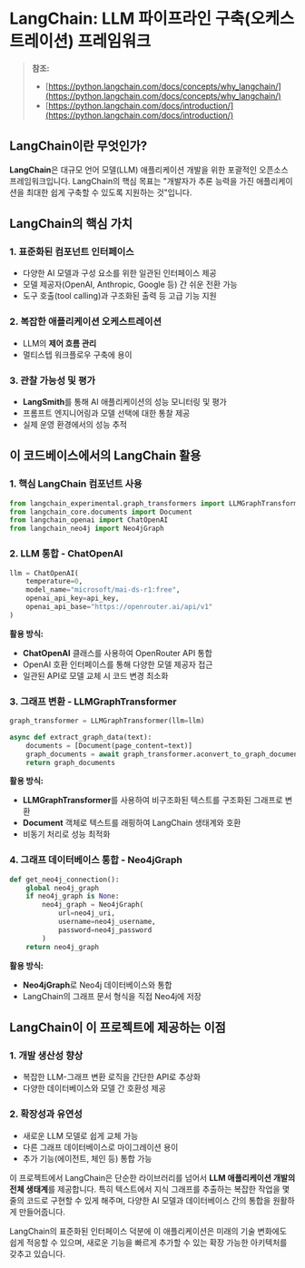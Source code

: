 # LangChain: LLM 파이프라인 구축(오케스트레이션) 프레임워크

> **참조:**
> - [https://python.langchain.com/docs/concepts/why_langchain/](https://python.langchain.com/docs/concepts/why_langchain/)
> - [https://python.langchain.com/docs/introduction/](https://python.langchain.com/docs/introduction/)

## LangChain이란 무엇인가?

**LangChain**은 대규모 언어 모델(LLM) 애플리케이션 개발을 위한 포괄적인 오픈소스 프레임워크입니다. LangChain의 핵심 목표는 "개발자가 추론 능력을 가진 애플리케이션을 최대한 쉽게 구축할 수 있도록 지원하는 것"입니다.

## LangChain의 핵심 가치

### 1. 표준화된 컴포넌트 인터페이스
- 다양한 AI 모델과 구성 요소를 위한 일관된 인터페이스 제공
- 모델 제공자(OpenAI, Anthropic, Google 등) 간 쉬운 전환 가능
- 도구 호출(tool calling)과 구조화된 출력 등 고급 기능 지원

### 2. 복잡한 애플리케이션 오케스트레이션
- LLM의 **제어 흐름 관리**
- 멀티스텝 워크플로우 구축에 용이

### 3. 관찰 가능성 및 평가
- **LangSmith**를 통해 AI 애플리케이션의 성능 모니터링 및 평가
- 프롬프트 엔지니어링과 모델 선택에 대한 통찰 제공
- 실제 운영 환경에서의 성능 추적

## 이 코드베이스에서의 LangChain 활용

### 1. 핵심 LangChain 컴포넌트 사용

```python
from langchain_experimental.graph_transformers import LLMGraphTransformer
from langchain_core.documents import Document
from langchain_openai import ChatOpenAI
from langchain_neo4j import Neo4jGraph
```

### 2. LLM 통합 - ChatOpenAI
```python
llm = ChatOpenAI(
    temperature=0, 
    model_name="microsoft/mai-ds-r1:free",
    openai_api_key=api_key,
    openai_api_base="https://openrouter.ai/api/v1"
)
```

**활용 방식:**
- **ChatOpenAI** 클래스를 사용하여 OpenRouter API 통합
- OpenAI 호환 인터페이스를 통해 다양한 모델 제공자 접근
- 일관된 API로 모델 교체 시 코드 변경 최소화

### 3. 그래프 변환 - LLMGraphTransformer
```python
graph_transformer = LLMGraphTransformer(llm=llm)

async def extract_graph_data(text):
    documents = [Document(page_content=text)]
    graph_documents = await graph_transformer.aconvert_to_graph_documents(documents)
    return graph_documents
```

**활용 방식:**
- **LLMGraphTransformer**를 사용하여 비구조화된 텍스트를 구조화된 그래프로 변환
- **Document** 객체로 텍스트를 래핑하여 LangChain 생태계와 호환
- 비동기 처리로 성능 최적화

### 4. 그래프 데이터베이스 통합 - Neo4jGraph
```python
def get_neo4j_connection():
    global neo4j_graph
    if neo4j_graph is None:
        neo4j_graph = Neo4jGraph(
            url=neo4j_uri,
            username=neo4j_username,
            password=neo4j_password
        )
    return neo4j_graph
```

**활용 방식:**
- **Neo4jGraph**로 Neo4j 데이터베이스와 통합
- LangChain의 그래프 문서 형식을 직접 Neo4j에 저장

## LangChain이 이 프로젝트에 제공하는 이점

### 1. 개발 생산성 향상
- 복잡한 LLM-그래프 변환 로직을 간단한 API로 추상화
- 다양한 데이터베이스와 모델 간 호환성 제공

### 2. 확장성과 유연성
- 새로운 LLM 모델로 쉽게 교체 가능
- 다른 그래프 데이터베이스로 마이그레이션 용이
- 추가 기능(에이전트, 체인 등) 통합 가능

이 프로젝트에서 LangChain은 단순한 라이브러리를 넘어서 **LLM 애플리케이션 개발의 전체 생태계**를 제공합니다. 특히 텍스트에서 지식 그래프를 추출하는 복잡한 작업을 몇 줄의 코드로 구현할 수 있게 해주며, 다양한 AI 모델과 데이터베이스 간의 통합을 원활하게 만들어줍니다.

LangChain의 표준화된 인터페이스 덕분에 이 애플리케이션은 미래의 기술 변화에도 쉽게 적응할 수 있으며, 새로운 기능을 빠르게 추가할 수 있는 확장 가능한 아키텍처를 갖추고 있습니다.